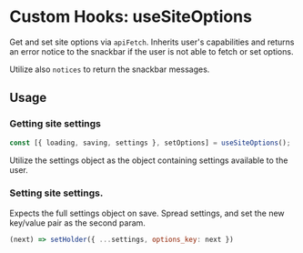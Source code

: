 # Custom Hooks: useSiteOptions
Get and set site options via `apiFetch`. Inherits user's capabilities and returns an error notice to the snackbar if the user is not able to fetch or set options.

Utilize also `notices` to return the snackbar messages.
## Usage
### Getting site settings

```jsx
const [{ loading, saving, settings }, setOptions] = useSiteOptions();
```

Utilize the settings object as the object containing settings available to the user.

### Setting site settings.
Expects the full settings object on save. Spread settings, and set the new key/value pair as the second param.

```jsx
(next) => setHolder({ ...settings, options_key: next })
```
